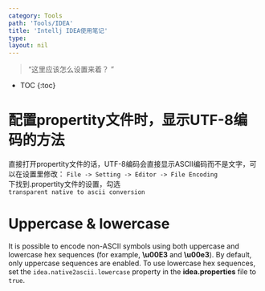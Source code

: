 ```yaml
---
category: Tools
path: 'Tools/IDEA'
title: 'Intellj IDEA使用笔记'
type: 
layout: nil
---
```


> “这里应该怎么设置来着？ ”

* TOC
{:toc}

# 配置propertity文件时，显示UTF-8编码的方法

直接打开propertity文件的话，UTF-8编码会直接显示ASCII编码而不是文字，可以在设置里修改：
`File -> Setting -> Editor -> File Encoding`  
下找到.propertity文件的设置，勾选  
`transparent native to ascii conversion`

# Uppercase & lowercase
It is possible to encode non-ASCII symbols using both uppercase and lowercase hex sequences (for example, **\u00E3** and **\u00e3**). By default, only uppercase sequences are enabled. To use lowercase hex sequences, set the `idea.native2ascii.lowercase` property in the **idea.properties** file to `true`.
